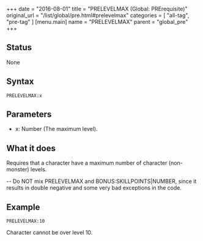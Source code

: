 +++
date = "2016-08-01"
title = "PRELEVELMAX (Global: PRErequisite)"
original_url = "/list/global/pre.html#prelevelmax"
categories = [ "all-tag", "pre-tag" ]
[menu.main]
    name = "PRELEVELMAX"
    parent = "global_pre"
+++

## Status

None

## Syntax

`PRELEVELMAX:x`

## Parameters

-   x: Number (The maximum level).



What it does
------------

Requires that a character have a maximum number of character
(non-monster) levels.

-- Do NOT mix PRELEVELMAX and BONUS:SKILLPOINTS|NUMBER, since it results
in double negative and some very bad exceptions in the code.

Example
-------

`PRELEVELMAX:10`

Character cannot be over level 10.

